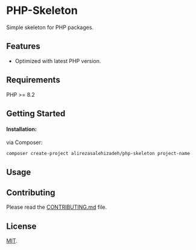 # PHP-Skeleton

Simple skeleton for PHP packages.

## Features
* Optimized with latest PHP version.

##  Requirements
PHP >= 8.2


## Getting Started


#### Installation:
via Composer:
```
composer create-project alirezasalehizadeh/php-skeleton project-name
```

## Usage


## Contributing
Please read the [CONTRIBUTING.md](CONTRIBUTING.md) file.


## License

[MIT](LICENSE.md).
